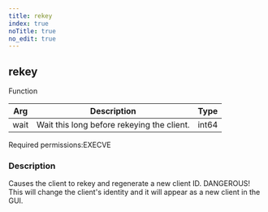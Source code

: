 ```yaml
---
title: rekey
index: true
noTitle: true
no_edit: true
---
```




<div class="vql_item"></div>


## rekey
<span class='vql_type label label-warning pull-right page-header'>Function</span>



<div class="vqlargs"></div>

Arg | Description | Type
----|-------------|-----
wait|Wait this long before rekeying the client.|int64

<span class="permission_list vql_type">Required permissions:</span><span class="permission_list linkcolour label label-important">EXECVE</span>

### Description

Causes the client to rekey and regenerate a new client ID. DANGEROUS! This will change the client's identity and it will appear as a new client in the GUI.

